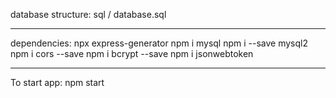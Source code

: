 database structure:
sql / database.sql

---------------------------------------

dependencies:
npx express-generator
npm i mysql
npm i --save mysql2
npm i cors --save
npm i bcrypt --save
npm i jsonwebtoken

---------------------------------------

To start app: 
npm start
